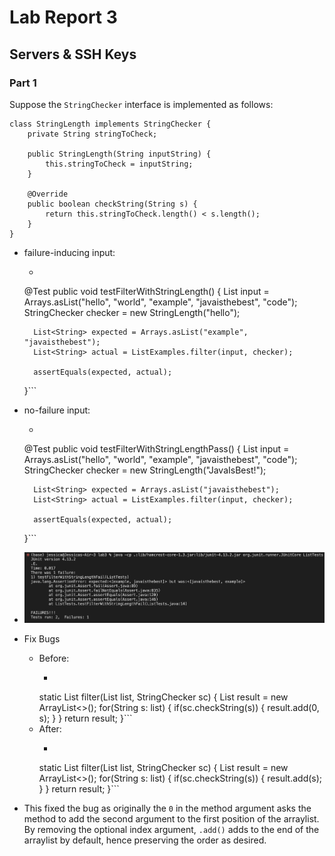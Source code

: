 # Lab Report 3
## Servers & SSH Keys

### Part 1
Suppose the `StringChecker` interface is implemented as follows:
```
class StringLength implements StringChecker {
    private String stringToCheck;

    public StringLength(String inputString) {
        this.stringToCheck = inputString;
    }

    @Override
    public boolean checkString(String s) {
        return this.stringToCheck.length() < s.length();
    }
}
```

- failure-inducing input:
    - ```
    @Test
    public void testFilterWithStringLength() {
        List<String> input = Arrays.asList("hello", "world", "example", "javaisthebest", "code");
        StringChecker checker = new StringLength("hello");

        List<String> expected = Arrays.asList("example", "javaisthebest");
        List<String> actual = ListExamples.filter(input, checker);

        assertEquals(expected, actual);
    }```
- no-failure input:
    - ```
    @Test
    public void testFilterWithStringLengthPass() {
        List<String> input = Arrays.asList("hello", "world", "example", "javaisthebest", "code");
        StringChecker checker = new StringLength("JavaIsBest!");

        List<String> expected = Arrays.asList("javaisthebest");
        List<String> actual = ListExamples.filter(input, checker);

        assertEquals(expected, actual);
    }```
- ![Image](assets/lab03.png)
- Fix Bugs
    - Before: 
        - ```
        static List<String> filter(List<String> list, StringChecker sc) {
            List<String> result = new ArrayList<>();
            for(String s: list) {
                if(sc.checkString(s)) {
                    result.add(0, s);
                }
            }
            return result;
        }```
    - After: 
        - ```
        static List<String> filter(List<String> list, StringChecker sc) {
            List<String> result = new ArrayList<>();
            for(String s: list) {
                if(sc.checkString(s)) {
                    result.add(s);
                }
            }
            return result;
        }```
- This fixed the bug as originally the `0` in the method argument asks the method to add the second argument to the first position of the arraylist. By removing the optional index argument, `.add()` adds to the end of the arraylist by default, hence preserving the order as desired.